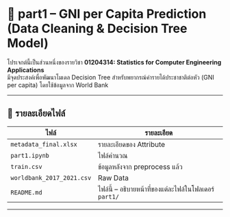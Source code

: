 # 📁 part1 – GNI per Capita Prediction (Data Cleaning & Decision Tree Model)

โปรเจกต์นี้เป็นส่วนหนึ่งของรายวิชา **01204314: Statistics for Computer Engineering Applications**  
มีจุดประสงค์เพื่อพัฒนาโมเดล Decision Tree สำหรับพยากรณ์ค่ารายได้ประชาชาติต่อหัว (GNI per capita) โดยใช้ข้อมูลจาก World Bank

---

## 📄 รายละเอียดไฟล์

| ไฟล์ | รายละเอียด |
|------|-------------|
| `metadata_final.xlsx` | รายละเอียดของ Attribute |
| `part1.ipynb` | ไฟล์คำนวณ |
| `train.csv` | ข้อมูลหลังจาก preprocess แล้ว |
| `worldbank_2017_2021.csv` | Raw Data |
| `README.md` | ไฟล์นี้ – อธิบายหน้าที่ของแต่ละไฟล์ในโฟลเดอร์ `part1/` |

---
